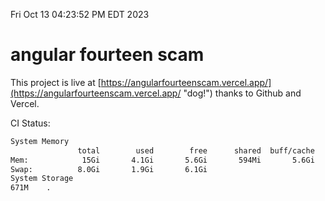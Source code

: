 Fri Oct 13 04:23:52 PM EDT 2023

# angular fourteen scam


This project is live at [https://angularfourteenscam.vercel.app/](https://angularfourteenscam.vercel.app/ "dog!") thanks to Github and Vercel.

CI Status: 

```bash
System Memory
               total        used        free      shared  buff/cache   available
Mem:            15Gi       4.1Gi       5.6Gi       594Mi       5.6Gi        10Gi
Swap:          8.0Gi       1.9Gi       6.1Gi
System Storage
671M	.
```
